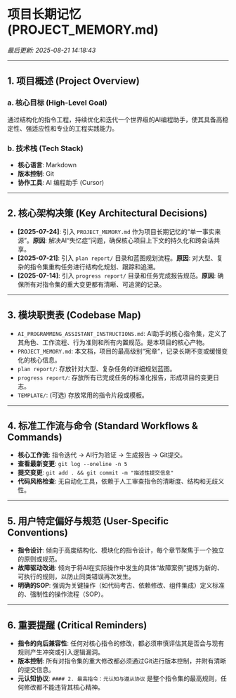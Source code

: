 # 项目长期记忆 (PROJECT_MEMORY.md)

*最后更新: 2025-08-21 14:18:43*

---

## 1. 项目概述 (Project Overview)

### a. 核心目标 (High-Level Goal)
<!-- 在这里用1-2句话描述项目的最终目标和愿景 -->
通过结构化的指令工程，持续优化和迭代一个世界级的AI编程助手，使其具备高稳定性、强适应性和专业的工程实践能力。

### b. 技术栈 (Tech Stack)
<!-- 列出项目使用的主要框架、语言和库 -->
*   **核心语言**: Markdown
*   **版本控制**: Git
*   **协作工具**: AI 编程助手 (Cursor)

---

## 2. 核心架构决策 (Key Architectural Decisions)

<!-- 这是一个“决策日志”，记录重要的技术选型及其原因 -->
*   **[2025-07-24]**: 引入 `PROJECT_MEMORY.md` 作为项目长期记忆的“单一事实来源”。**原因**: 解决AI“失忆症”问题，确保核心项目上下文的持久化和跨会话共享。
*   **[2025-07-21]**: 引入 `plan report/` 目录和蓝图规划流程。**原因**: 对大型、复杂的指令集重构任务进行结构化规划、跟踪和追溯。
*   **[2025-07-14]**: 引入 `progress report/` 目录和任务完成报告规范。**原因**: 确保所有对指令集的重大变更都有清晰、可追溯的记录。

---

## 3. 模块职责表 (Codebase Map)

<!-- 简要描述项目关键目录的职责，帮助我快速定位代码 -->
*   `AI_PROGRAMMING_ASSISTANT_INSTRUCTIONS.md`: AI助手的核心指令集，定义了其角色、工作流程、行为准则和所有内置规范。是本项目的核心产物。
*   `PROJECT_MEMORY.md`: 本文档，项目的最高级别“宪章”，记录长期不变或缓慢变化的核心信息。
*   `plan report/`: 存放针对大型、复杂任务的详细规划蓝图。
*   `progress report/`: 存放所有已完成任务的标准化报告，形成项目的变更日志。
*   `TEMPLATE/`: (可选) 存放常用的指令片段或模板。

---

## 4. 标准工作流与命令 (Standard Workflows & Commands)

<!-- 记录启动、测试、构建等常用命令 -->
*   **核心工作流**: 指令迭代 -> AI行为验证 -> 生成报告 -> Git提交。
*   **查看最新变更**: `git log --oneline -n 5`
*   **提交变更**: `git add . && git commit -m "描述性提交信息"`
*   **代码风格检查**: 无自动化工具，依赖于人工审查指令的清晰度、结构和无歧义性。

---

## 5. 用户特定偏好与规范 (User-Specific Conventions)

<!-- 记录您的个人编码偏好或团队规范 -->
*   **指令设计**: 倾向于高度结构化、模块化的指令设计，每个章节聚焦于一个独立的原则或规范。
*   **故障驱动改进**: 倾向于将AI在实际操作中发生的具体“故障案例”提炼为新的、可执行的规则，以防止同类错误再次发生。
*   **明确的SOP**: 强调为关键操作（如代码考古、依赖修改、组件集成）定义标准的、强制性的操作流程（SOP）。

---

## 6. 重要提醒 (Critical Reminders)

<!-- 记录需要特别注意的“雷区”或敏感配置 -->
*   **指令的向后兼容性**: 任何对核心指令的修改，都必须审慎评估其是否会与现有规则产生冲突或引入逻辑漏洞。
*   **版本控制**: 所有对指令集的重大修改都必须通过Git进行版本控制，并附有清晰的提交信息。
*   **元认知协议**: `#### 2. 最高指令：元认知与遵从协议` 是整个指令集的最高规则，任何修改都不能违背其核心精神。
